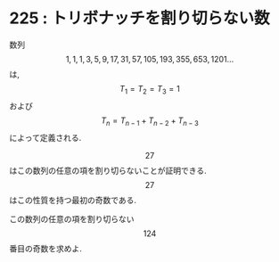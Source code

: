 # 225 : トリボナッチを割り切らない数

数列 $$1, 1, 1, 3, 5, 9, 17, 31, 57, 105, 193, 355, 653, 1201 \dots$$ は, $$T_{1}=T_{2}=T_{3}=1$$ および $$T_{n}=T_{n-1} + T_{n-2} + T_{n-3}$$ によって定義される.

$$27$$ はこの数列の任意の項を割り切らないことが証明できる. $$27$$ はこの性質を持つ最初の奇数である.

この数列の任意の項を割り切らない $$124$$ 番目の奇数を求めよ.
